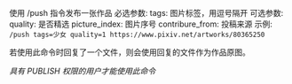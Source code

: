 使用 /push 指令发布一张作品
必选参数:
tags: 图片标签，用逗号隔开
可选参数:
quality: 是否精选
picture_index: 图片序号
contribure_from: 投稿来源
示例:
`/push tags=少女 quality=1 https://www.pixiv.net/artworks/80365250`

若使用此命令时回复了一个文件，则会使用回复的文件作为作品原图。

_具有 PUBLISH 权限的用户才能使用此命令_

